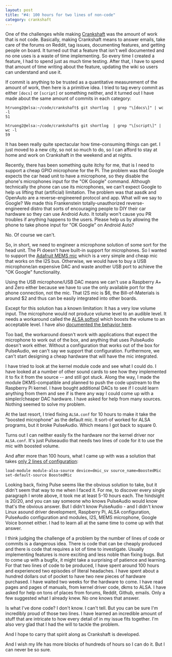 ```yaml
---
layout: post
title: "#4: 100 hours for two lines of non-code"
category: crankshaft
---
```



One of the challenges while making [Crankshaft](http://getcrankshaft.com/) was the amount of work that is not code. Basically, making Crankshaft means to answer emails, take care of the forums on Reddit, tag issues, documenting features, and getting people on board. It turned out that a feature that isn't well documented and no one uses is a waste of time implementing. So every time I created a feature, I had to spend just as much time testing. After that, I have to spend that amount of time writing about the feature, updating the wiki so users can understand and use it.

If commit is anything to be trusted as a quantitative measurement of the amount of work, then here is a primitive idea. I tried to tag every commit as either `[docs]` or `[script]` or something neither, and it turned out I have made about the same amount of commits in each category:

```
htruong2@elsa:~/code/crankshaft$ git shortlog  | grep "\[docs\]" | wc -l
51

htruong2@elsa:~/code/crankshaft$ git shortlog  | grep "\[script\]" | wc -l
59
```

It has been really quite spectacular how time-consuming things can get. I just moved to a new city, so not so much to do, so I can afford to stay at home and work on Crankshaft in the weekend and at nights. 

Recently, there has been something quite itchy for me, that is I need to support a cheap GPIO microphone for the Pi. The problem was that Google expects the car head unit to have a microphone, so they disable the phone's microphones input for the "OK Google" command. Although technically the phone can use its microphones, we can't expect Google to help us lifting that (artificial) limitation. The problem was that aasdk and OpenAuto are a reverse-engineered protocol and app. What will we say to Google? We made this Frankenstein totally-unauthorized reverse-engineered distro that sorts of encouraging people to DIY their car hardware so they can use Android Auto. It totally won't cause you PR troubles if anything happens to the users. Please help us by allowing the phone to take phone input for "OK Google" on Android Auto?

No. Of course we can't.

So, in short, we need to engineer a microphone solution of some sort for the head unit. The Pi doesn't have built-in support for microphones. So I wanted to support the [Adafruit MEMS mic](https://www.adafruit.com/product/3421) which is a very simple and cheap mic that works on the I2S bus. Otherwise, we would have to buy a USB microphone/an expensive DAC and waste another USB port to achieve the "OK Google" functionality.

Using the USB microphone/USB DAC means we can't use a Raspberry A+ and Zero either because we have to use the only available port for the phone connection, not the mic. That I2S mic is $6, the Bill-of-Materials is around $2 and thus can be easily integrated into other boards.

Except for this solution has a known limitation: It has a very low volume input. The microphone would not produce volume level to an audible level. It needs a workaround called the [ALSA softvol](https://learn.adafruit.com/adafruit-i2s-mems-microphone-breakout/raspberry-pi-wiring-and-test) which boosts the volume to an acceptable level. I have also [documented the behavior here](https://github.com/htruong/snd-i2s_rpi). 

Too bad, the workaround doesn't work with applications that expect the microphone to work out of the box, and anything that uses PulseAudio doesn't work either. Without a configuration that works out of the box for PulseAudio, we can't say we support that configuration. Furthermore, we can't start designing a cheap hardware that will have the mic integrated.

I have tried to look at the kernel module code and see what I could do. I have looked at a number of other sound cards to see how they implemented it to fix it from the source -- and still got stuck. Along the way, I made the module DKMS-compatible and planned to push the code upstream to the Raspberry Pi kernel. I have bought additional DACs to see if I could learn anything from them and see if is there any way I could come up with a simpler/cheaper DAC hardware. I have asked for help from many sources. Nothing seemed to solve my problem.

At the last resort, I tried fixing `ALSA.conf` for 10 hours to make it take the "boosted microphone" as the default mic. It sort-of worked for ALSA programs, but it broke PulseAudio. Which means I got back to square 0.

Turns out I can neither easily fix the hardware nor the kernel driver nor `ALSA.conf`. It's just Pulseaudio that needs two lines of code for it to use the mic with boosted volume.

And after more than 100 hours, what I came up with was a solution that takes [only 2 lines of configuration](https://github.com/htruong/crankshaft/blob/master/hardware_support/adafruit_mems_mic/default.pa):

```
load-module module-alsa-source device=dmic_sv source_name=BoostedMic
set-default-source BoostedMic
```

Looking back, fixing Pulse seems like the obvious solution to take, but it didn't seem that way to me when I faced it. For me, to discover every single paragraph I wrote above, it took me at least 5-10 hours each. The hindsight is 20/20, and you can say someone who knows PulseAudio would know that's the obvious answer. But I didn't know PulseAudio - and I didn't know Linux asound driver development, Raspberry Pi, ALSA configuration, PulseAudio configuration and modules, I2S, MEMS microphone, Google Voice bonnet either. I had to learn all at the same time to come up with that answer.

I think judging the challenge of a problem by the number of lines of code or commits is a dangerous idea. There is code that can be cheaply produced and there is code that requires a lot of time to investigate. Usually implementing features is more exciting and less noble than fixing bugs. But to come up with a bugfix, it might take a surprising of patience and learning. For that two lines of code to be produced, I have spent around 100 hours and experienced two episodes of literal headaches. I have spent about a hundred dollars out of pocket to have two new pieces of hardware purchased. I have waited two weeks for the hardware to come. I have read pages and pages of manuals, from kernel driver code, dkms to ALSA. I have asked for help on tons of places from forums, Reddit, Github, emails. Only a few suggested what I already knew. No one knows that answer. 

Is what I've done code? I don't know. I can't tell. But you can be sure I'm incredibly proud of those two lines. I have learned an incredible amount of stuff that are intricate to how every detail of in my issue fits together. I'm also very glad that I had the will to tackle the problem. 

And I hope to carry that spirit along as Crankshaft is developed. 

And I wish my life has more blocks of hundreds of hours so I can do it. But I can never be so sure.